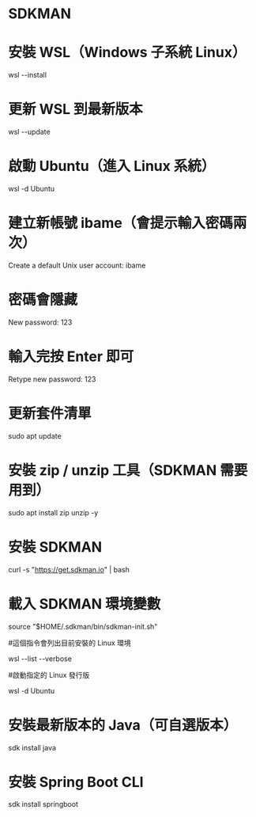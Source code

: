 # SDKMAN

# 安裝 WSL（Windows 子系統 Linux）

wsl --install 

# 更新 WSL 到最新版本

wsl --update 

# 啟動 Ubuntu（進入 Linux 系統）

wsl -d Ubuntu 

# 建立新帳號 ibame（會提示輸入密碼兩次）

Create a default Unix user account: ibame 

# 密碼會隱藏

New password: 123 

# 輸入完按 Enter 即可 

Retype new password: 123  

# 更新套件清單

sudo apt update 

# 安裝 zip / unzip 工具（SDKMAN 需要用到）

sudo apt install zip unzip -y 

# 安裝 SDKMAN

curl -s "https://get.sdkman.io" | bash 

# 載入 SDKMAN 環境變數

source "$HOME/.sdkman/bin/sdkman-init.sh"

#這個指令會列出目前安裝的 Linux 環境

wsl --list --verbose

#啟動指定的 Linux 發行版

wsl -d Ubuntu

# 安裝最新版本的 Java（可自選版本）

sdk install java 

# 安裝 Spring Boot CLI

sdk install springboot 
